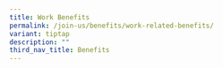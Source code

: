 ```yaml
---
title: Work Benefits
permalink: /join-us/benefits/work-related-benefits/
variant: tiptap
description: ""
third_nav_title: Benefits
---
```

<p></p>